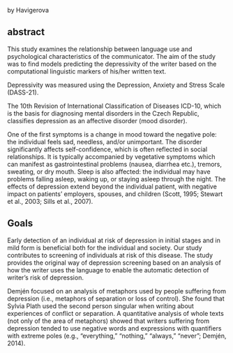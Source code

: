 by Havigerova

## abstract
This study examines the relationship between language use and psychological characteristics of the communicator. The aim of the study was to find models predicting the depressivity of the writer based on the computational linguistic markers of his/her written text.

Depressivity was measured using the Depression, Anxiety and Stress Scale (DASS-21). 

The 10th Revision of International Classification of Diseases ICD-10, which is the basis for diagnosing mental disorders in the Czech Republic, classifies depression as an affective disorder (mood disorder).

One of the first symptoms is a change in mood toward the negative pole: the individual feels sad, needless, and/or unimportant. The disorder significantly affects self-confidence, which is often reflected in social relationships. It is typically accompanied by vegetative symptoms which can manifest as gastrointestinal problems (nausea, diarrhea etc.), tremors, sweating, or dry mouth. Sleep is also affected: the individual may have problems falling asleep, waking up, or staying asleep through the night. The effects of depression extend beyond the individual patient, with negative impact on patients’ employers, spouses, and children (Scott, 1995; Stewart et al., 2003; Sills et al., 2007).

## Goals
Early detection of an individual at risk of depression in initial stages and in mild form is beneficial both for the individual and society. Our study contributes to screening of individuals at risk of this disease. The study provides the original way of depression screening based on an analysis of how the writer uses the language to enable the automatic detection of writer’s risk of depression.

Demjén focused on an analysis of metaphors used by people suffering from depression (i.e., metaphors of separation or loss of control). She found that Sylvia Plath used the second person singular when writing about experiences of conflict or separation. A quantitative analysis of whole texts (not only of the area of metaphors) showed that writers suffering from depression tended to use negative words and expressions with quantifiers with extreme poles (e.g., “everything,” “nothing,” “always,” “never”; Demjén, 2014). 